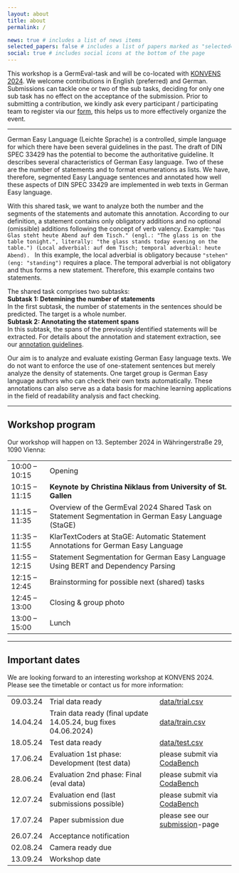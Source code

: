 ```yaml
---
layout: about
title: about
permalink: /

news: true # includes a list of news items
selected_papers: false # includes a list of papers marked as "selected={true}"
social: true # includes social icons at the bottom of the page
---
```


This workshop is a GermEval-task and will be co-located with [KONVENS 2024](https://konvens-2024.univie.ac.at/). We welcome contributions in English (preferred) and German. Submissions can tackle one or two of the sub tasks, deciding for only one sub task has no effect on the acceptance of the submission. Prior to submitting a contribution, we kindly ask every participant / participating team to register via our [form](https://docs.google.com/forms/d/e/1FAIpQLSeD7W4jvrw0PKufz44NA4KgP-cSlHCl5hofBtvBoR30oc4krg/viewform?usp=sf_link), this helps us to more effectively organize the event.

---

German Easy Language (Leichte Sprache) is a controlled, simple language for which there have been several guidelines in the past. The draft of DIN SPEC 33429 has the potential to become the authoritative guideline. It describes several characteristics of German Easy language. Two of these are the number of statements and to format enumerations as lists. We have, therefore, segmented Easy Language sentences and annotated how well these aspects of DIN SPEC 33429 are implemented in web texts in German Easy language. 

With this shared task, we want to analyze both the number and the segments of the statements and automate this annotation. According to our definition, a statement contains only obligatory additions and no optional (omissible) additions following the concept of verb valency.
Example: 
`"Das Glas steht heute Abend auf dem Tisch." (engl.: "The glass is on the table tonight.", literally: "the glass stands today evening on the table.") (Local adverbial: auf dem Tisch; temporal adverbial: heute Abend). `
In this example, the local adverbial is obligatory because `"stehen" (eng: "standing")` requires a place. The temporal adverbial is not obligatory and thus forms a new statement. Therefore, this example contains two statements.

The shared task comprises two subtasks:  
**Subtask 1: Detemining the number of statements**  
In the first subtask, the number of statements in the sentences should be predicted. The target is a whole number.  
**Subtask 2: Annotating the statement spans**  
In this subtask, the spans of the previously identified statements will be extracted. For details about the annotation and statement extraction, see our [annotation guidelines](https://german-easy-to-read.github.io/statements/annotations/). 

Our aim is to analyze and evaluate existing German Easy language texts. We do not want to enforce the use of one-statement sentences but merely analyze the density of statements. One target group is German Easy language authors who can check their own texts automatically. These annotations can also serve as a data basis for machine learning applications in the field of readability analysis and fact checking.


---


## Workshop program
Our workshop will happen on 13. September 2024 in Währingerstraße 29, 1090 Vienna:


|   |   |
|---|---|
|10:00 – 10:15 | Opening |
|10:15 – 11:15 | **Keynote by Christina Niklaus from University of St. Gallen** |
| 11:15 – 11:35 | Overview of the GermEval 2024 Shared Task on Statement Segmentation in German Easy Language (StaGE) |
| 11:35 – 11:55 | KlarTextCoders at StaGE: Automatic Statement Annotations for German Easy Language | 
| 11:55 – 12:15 | Statement Segmentation for German Easy Language Using BERT and Dependency Parsing |
| 12:15 – 12:45 | Brainstorming for possible next (shared) tasks |
| 12:45 – 13:00 | Closing & group photo |
| 13:00 – 15:00 | Lunch |




---
## Important dates
We are looking forward to an interesting workshop at KONVENS 2024. Please see the timetable or contact us for more information:


|           |                      |                                                                                                |
|-----------|----------------------|----------------------------------------------------------------------------------------------- |
|09.03.24 | Trial data ready       | [data/trial.csv](https://github.com/german-easy-to-read/statements/blob/master/data/trial.csv) |
|14.04.24 | Train data ready (final update 14.05.24, bug fixes 04.06.2024) | [data/train.csv](https://github.com/german-easy-to-read/statements/blob/master/data/train.csv) |
|18.05.24 | Test data ready      | [data/test.csv](https://github.com/german-easy-to-read/statements/blob/master/data/test.csv) |
|17.06.24 | Evaluation 1st phase: Development (test data)     | please submit via [CodaBench](https://www.codabench.org/competitions/3244) | 
|28.06.24 | Evaluation 2nd phase: Final (eval data)       |please submit via [CodaBench](https://www.codabench.org/competitions/3244) |
|12.07.24 | Evaluation end (last submissions possible)       | please submit via [CodaBench](https://www.codabench.org/competitions/3244)|
|17.07.24 | Paper submission due | please see our [submission](https://german-easy-to-read.github.io/statements/submission/)-page | 
|26.07.24 | Acceptance notification | |
|02.08.24 | Camera ready due     | |
|13.09.24 | Workshop date        | |

